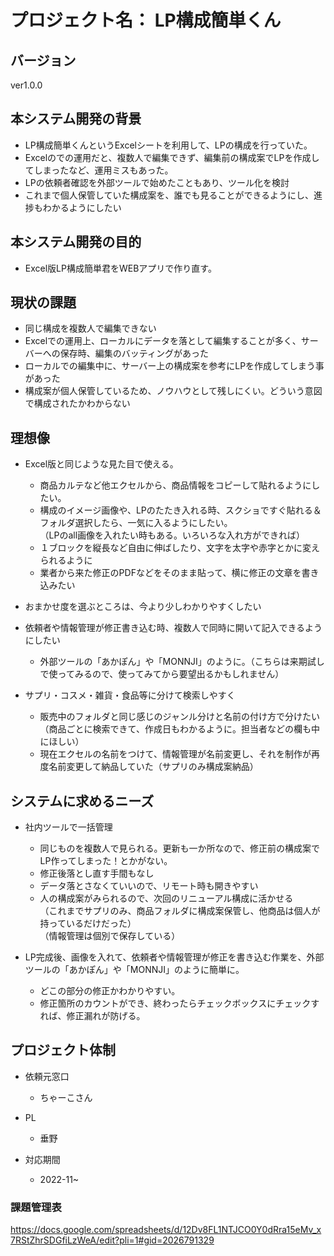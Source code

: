 # プロジェクト名： LP構成簡単くん

## バージョン

ver1.0.0

## 本システム開発の背景

- LP構成簡単くんというExcelシートを利用して、LPの構成を行っていた。
- Excelのでの運用だと、複数人で編集できず、編集前の構成案でLPを作成してしまったなど、運用ミスもあった。
- LPの依頼者確認を外部ツールで始めたこともあり、ツール化を検討
- これまで個人保管していた構成案を、誰でも見ることができるようにし、進捗もわかるようにしたい

## 本システム開発の目的

- Excel版LP構成簡単君をWEBアプリで作り直す。

## 現状の課題

- 同じ構成を複数人で編集できない
- Excelでの運用上、ローカルにデータを落として編集することが多く、サーバーへの保存時、編集のバッティングがあった
- ローカルでの編集中に、サーバー上の構成案を参考にLPを作成してしまう事があった
- 構成案が個人保管しているため、ノウハウとして残しにくい。どういう意図で構成されたかわからない

## 理想像

- Excel版と同じような見た目で使える。
  - 商品カルテなど他エクセルから、商品情報をコピーして貼れるようにしたい。
  - 構成のイメージ画像や、LPのたたき入れる時、スクショですぐ貼れる＆フォルダ選択したら、一気に入るようにしたい。<br>（LPのall画像を入れたい時もある。いろいろな入れ方ができれば）
  - １ブロックを縦長など自由に伸ばしたり、文字を太字や赤字とかに変えられるように
  - 業者から来た修正のPDFなどをそのまま貼って、横に修正の文章を書き込みたい

- おまかせ度を選ぶところは、今より少しわかりやすくしたい

- 依頼者や情報管理が修正書き込む時、複数人で同時に開いて記入できるようにしたい
  - 外部ツールの「あかぽん」や「MONNJI」のように。（こちらは来期試しで使ってみるので、使ってみてから要望出るかもしれません）

- サプリ・コスメ・雑貨・食品等に分けて検索しやすく
  - 販売中のフォルダと同じ感じのジャンル分けと名前の付け方で分けたい<br>（商品ごとに検索できて、作成日もわかるように。担当者などの欄も中にほしい）
  - 現在エクセルの名前をつけて、情報管理が名前変更し、それを制作が再度名前変更して納品していた（サプリのみ構成案納品）

## システムに求めるニーズ

- 社内ツールで一括管理
  - 同じものを複数人で見られる。更新も一か所なので、修正前の構成案でLP作ってしまった！とかがない。
  - 修正後落とし直す手間もなし
  - データ落とさなくていいので、リモート時も開きやすい
  - 人の構成案がみられるので、次回のリニューアル構成に活かせる<br>（これまでサプリのみ、商品フォルダに構成案保管し、他商品は個人が持っているだけだった）<br>（情報管理は個別で保存している）

- LP完成後、画像を入れて、依頼者や情報管理が修正を書き込む作業を、外部ツールの「あかぽん」や「MONNJI」のように簡単に。
  - どこの部分の修正かわかりやすい。
  - 修正箇所のカウントができ、終わったらチェックボックスにチェックすれば、修正漏れが防げる。

## プロジェクト体制

- 依頼元窓口
  - ちゃーこさん
- PL

  - 垂野

- 対応期間
  - 2022-11~

### 課題管理表

https://docs.google.com/spreadsheets/d/12Dv8FL1NTJCO0Y0dRra15eMv_x7RStZhrSDGfiLzWeA/edit?pli=1#gid=2026791329
